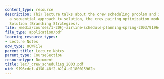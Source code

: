```yaml
---
content_type: resource
description: This lecture talks about the crew scheduling problem and its definition,
  a sequential approach to solution, the crew pairing optimization model and the Branch-and-Price
  Solution (Branching Strategies).
file: /media/courses/1-206j-airline-schedule-planning-spring-2003/9196cdef415048f2b214d1180025962b_lec7_crew_scheduling_2003.pdf
file_type: application/pdf
learning_resource_types:
- Lecture Notes
ocw_type: OCWFile
parent_title: Lecture Notes
parent_type: CourseSection
resourcetype: Document
title: lec7_crew_scheduling_2003.pdf
uid: 9196cdef-4150-48f2-b214-d1180025962b
---
```

